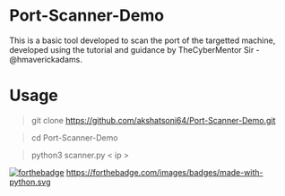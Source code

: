 # Port-Scanner-Demo
This is a basic tool developed to scan the port of the targetted machine, developed using the tutorial and guidance by TheCyberMentor Sir - @hmaverickadams.

# Usage
> git clone https://github.com/akshatsoni64/Port-Scanner-Demo.git

> cd Port-Scanner-Demo

> python3 scanner.py < ip >

[![forthebadge](https://forthebadge.com/images/badges/made-with-python.svg)](https://forthebadge.com)
https://forthebadge.com/images/badges/made-with-python.svg
